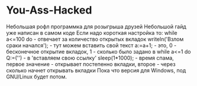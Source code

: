 # You-Ass-Hacked
Небольшая рофл программка для розыгрыша друзей
  Небольшой гайд уже написан в самом коде
  Если надо короткая настройка то:
  while a<=100 do - отвечает за количество открытых вкладок
  writeln('Взлом сраки начался'); - тут можем вставить свой текст
  a:=a+1; - это, 0 - бесконечное открытие вкладок, 1 - сколько было задано в while a<=1 do
  Q:=('') - в 'вставляем свою ссылку'
  sleep(1*1000); - время спама, первое значение - открывает постепенно вкладки, второе - через сколько начнет открывать вкладки
Пока что версия для Windows, под GNU/Linux будет потом.
